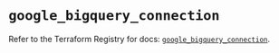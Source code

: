 # `google_bigquery_connection`

Refer to the Terraform Registry for docs: [`google_bigquery_connection`](https://registry.terraform.io/providers/hashicorp/google/5.26.0/docs/resources/bigquery_connection).
